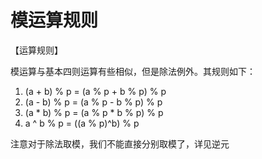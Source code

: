# 模运算规则

【运算规则】

模运算与基本四则运算有些相似，但是除法例外。其规则如下：

1. (a + b) % p = (a % p + b % p) % p
2. (a - b) % p = (a % p - b % p) % p 
3. (a * b) % p = (a % p * b % p) % p 
4. a ^ b % p = ((a % p)^b) % p 

注意对于除法取模，我们不能直接分别取模了，详见逆元